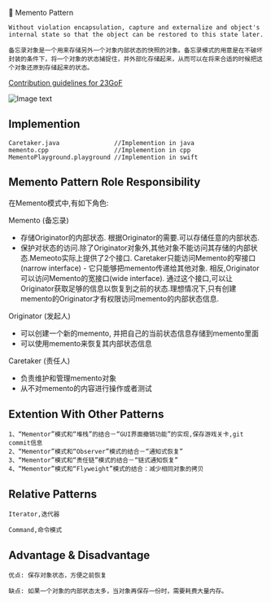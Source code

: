💾 Memento Pattern

```
Without violation encapsulation, capture and externalize and object's internal state so that the object can be restored to this state later.

备忘录对象是一个用来存储另外一个对象内部状态的快照的对象。备忘录模式的用意是在不破坏封装的条件下，将一个对象的状态捕捉住，并外部化存储起来，从而可以在将来合适的时候把这个对象还原到存储起来的状态。
```

[Contribution guidelines for 23GoF](../../readme.md)

![Image text](memento-pattern.png)

## Implemention

```
Caretaker.java               //Implemention in java
memento.cpp                  //Implemention in cpp
MementoPlayground.playground //Implemention in swift
```

## Memento Pattern Role Responsibility

在Memento模式中,有如下角色:

Memento (备忘录)

* 存储Originator的内部状态. 根据Originator的需要.可以存储任意的内部状态.
* 保护对状态的访问.除了Originator对象外,其他对象不能访问其存储的内部状态.Memeoto实际上提供了2个接口.
Caretaker只能访问Memento的窄接口(narrow interface) - 它只能够把memento传递给其他对象.
相反,Originator可以访问Memento的宽接口(wide interface). 通过这个接口,可以让Originator获取足够的信息以恢复到之前的状态.理想情况下,只有创建memento的Originator才有权限访问memento的内部状态信息.

Originator (发起人)

* 可以创建一个新的memento, 并把自己的当前状态信息存储到memento里面
* 可以使用memento来恢复其内部状态信息

Caretaker (责任人)

* 负责维护和管理memento对象
* 从不对memento的内容进行操作或者测试

## Extention With Other Patterns

```
1、“Mementor”模式和“堆栈”的结合－“GUI界面撤销功能”的实现,保存游戏关卡,git commit信息
2、“Mementor”模式和“Observer”模式的结合－“通知式恢复”
3、“Mementor”模式和“责任链”模式的结合－“链式通知恢复”
4、“Mementor”模式和“Flyweight”模式的结合：减少相同对象的拷贝
```

## Relative Patterns

```
Iterator,迭代器

Command,命令模式
```

## Advantage & Disadvantage

```
优点: 保存对象状态，方便之前恢复

缺点: 如果一个对象的内部状态太多，当对象再保存一份时，需要耗费大量内存。
```
